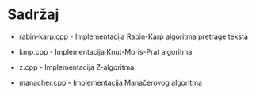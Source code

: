 # Sadržaj

- rabin-karp.cpp - Implementacija Rabin-Karp algoritma pretrage teksta

- kmp.cpp - Implementacija Knut-Moris-Prat algoritma

- z.cpp - Implementacija Z-algoritma

- manacher.cpp - Implementacija Manačerovog algoritma
